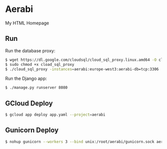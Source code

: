 # Aerabi
My HTML Homepage

## Run

Run the database proxy:

```bash
$ wget https://dl.google.com/cloudsql/cloud_sql_proxy.linux.amd64 -O cloud_sql_proxy
$ sudo chmod +x cload_sql_proxy
$ ./cloud_sql_proxy -instances=aerabi:europe-west3:aerabi-db=tcp:3306
```

Run the Django app:

```bash
$ ./manage.py runserver 8080
```

## GCloud Deploy

```bash
$ gcloud app deploy app.yaml --project=aerabi
```

## Gunicorn Deploy
```bash
$ nohup gunicorn --workers 3 --bind unix:/root/aerabi/gunicorn.sock aerabi.wsgi:application &
```
